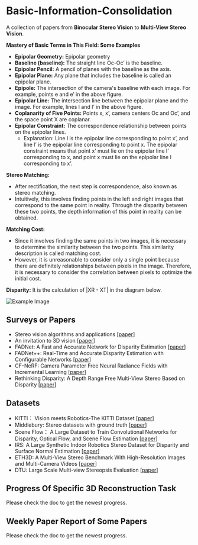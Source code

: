 # Basic-Information-Consolidation
A collection of papers from **Binocular Stereo Vision** to **Multi-View Stereo Vision**.

**Mastery of Basic Terms in This Field: Some Examples**

- **Epipolar Geometry:** Epipolar geometry
- **Baseline (baseline):** The straight line Oc-Oc’ is the baseline.
- **Epipolar Pencil:** A pencil of planes with the baseline as the axis.
- **Epipolar Plane:** Any plane that includes the baseline is called an epipolar plane.
- **Epipole:** The intersection of the camera's baseline with each image. For example, points e and e’ in the above figure.
- **Epipolar Line:** The intersection line between the epipolar plane and the image. For example, lines l and l’ in the above figure.
- **Coplanarity of Five Points:** Points x, x’, camera centers Oc and Oc’, and the space point X are coplanar.
- **Epipolar Constraint:** The correspondence relationship between points on the epipolar lines.
  - Explanation: Line l is the epipolar line corresponding to point x’, and line l’ is the epipolar line corresponding to point x. The epipolar constraint means that point x’ must lie on the epipolar line l’ corresponding to x, and point x must lie on the epipolar line l corresponding to x’.

**Stereo Matching:**
- After rectification, the next step is correspondence, also known as stereo matching. 
- Intuitively, this involves finding points in the left and right images that correspond to the same point in reality. Through the disparity between these two points, the depth information of this point in reality can be obtained.

**Matching Cost:**
- Since it involves finding the same points in two images, it is necessary to determine the similarity between the two points. This similarity description is called matching cost.
- However, it is unreasonable to consider only a single point because there are definitely relationships between pixels in the image. Therefore, it is necessary to consider the correlation between pixels to optimize the initial cost.

**Disparity:** It is the calculation of |XR - XT| in the diagram below.

![Example Image](figure/examples.png "examples")

## Surveys or Papers
- Stereo vision algorithms and applications [[paper](https://pan.baidu.com/s/1aCDHkCDUd7gjEFX2l3m-LA)]
- An invitation to 3D vision [[paper](https://www.academia.edu/5458357/An_invitation_to_3D_vision)]
- FADNet: A Fast and Accurate Network for Disparity Estimation [[paper](https://arxiv.org/abs/2003.10758)]
- FADNet++: Real-Time and Accurate Disparity Estimation with Configurable Networks [[paper](https://arxiv.org/abs/2110.02582)]
- CF-NeRF: Camera Parameter Free Neural Radiance Fields with Incremental Learning [[paper](https://arxiv.org/abs/2312.08760)]
- Rethinking Disparity: A Depth Range Free Multi-View Stereo Based on Disparity [[paper](https://arxiv.org/abs/2211.16905)]

## Datasets
- KITTI： Vision meets Robotics-The KITTI Dataset [[paper](https://www.cvlibs.net/publications/Geiger2013IJRR.pdf)]
- Middlebury: Stereo datasets with ground truth [[paper](https://vision.middlebury.edu/stereo/data/)]
- Scene Flow： A Large Dataset to Train Convolutional Networks for Disparity, Optical Flow, and Scene Flow Estimation [[paper](https://lmb.informatik.uni-freiburg.de/resources/datasets/SceneFlowDatasets.en.html)]
- IRS: A Large Synthetic Indoor Robotics Stereo Dataset for Disparity and Surface Normal Estimation [[paper](https://arxiv.org/abs/1912.09678)]
- ETH3D: A Multi-View Stereo Benchmark With High-Resolution Images and Multi-Camera Videos [[paper](https://openaccess.thecvf.com/content_cvpr_2017/papers/Schops_A_Multi-View_Stereo_CVPR_2017_paper.pdf)]
- DTU: Large Scale Multi-view Stereopsis Evaluation [[paper](https://paperswithcode.com/dataset/dtu)]

## Progress Of Specific 3D Reconstruction Task 
Please check the doc to get the newest progress.

## Weekly Paper Report of Some Papers
Please check the doc to get the newest progress.

